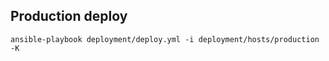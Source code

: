 Production deploy
-----------------
`ansible-playbook deployment/deploy.yml -i deployment/hosts/production -K`